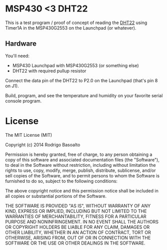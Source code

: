 # MSP430 <3 DHT22

This is a test program / proof of concept of reading the [DHT22](http://www.lmgtfy.com/?q=DHT22) using Timer1A in the MSP430G2553 on the Launchpad (or whatever).

## Hardware

You'll need:
- MSP430 Launchpad with MSP430G2553 (or something else)
- DHT22 with required pullup resistor

Connect the data pin of the DHT22 to P2.0 on the Launchpad (that's pin 8 on J1).

Build, program, and see the temperature and humidity on your favorite serial console program.

# License

The MIT License (MIT)

Copyright (c) 2014 Rodrigo Basoalto

Permission is hereby granted, free of charge, to any person obtaining a copy
of this software and associated documentation files (the "Software"), to deal
in the Software without restriction, including without limitation the rights
to use, copy, modify, merge, publish, distribute, sublicense, and/or sell
copies of the Software, and to permit persons to whom the Software is
furnished to do so, subject to the following conditions:

The above copyright notice and this permission notice shall be included in all
copies or substantial portions of the Software.

THE SOFTWARE IS PROVIDED "AS IS", WITHOUT WARRANTY OF ANY KIND, EXPRESS OR
IMPLIED, INCLUDING BUT NOT LIMITED TO THE WARRANTIES OF MERCHANTABILITY,
FITNESS FOR A PARTICULAR PURPOSE AND NONINFRINGEMENT. IN NO EVENT SHALL THE
AUTHORS OR COPYRIGHT HOLDERS BE LIABLE FOR ANY CLAIM, DAMAGES OR OTHER
LIABILITY, WHETHER IN AN ACTION OF CONTRACT, TORT OR OTHERWISE, ARISING FROM,
OUT OF OR IN CONNECTION WITH THE SOFTWARE OR THE USE OR OTHER DEALINGS IN THE
SOFTWARE.
